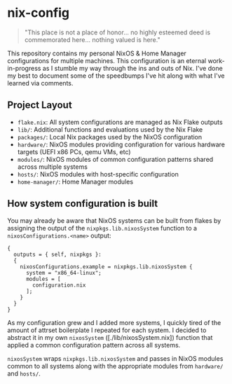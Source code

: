 # nix-config

> "This place is not a place of honor... no highly esteemed deed is commemorated here... nothing valued is here."

 This repository contains my personal NixOS & Home Manager configurations for multiple machines. This configuration
is an eternal work-in-progress as I stumble my way through the ins and outs of Nix. I've done my best to document
some of the speedbumps I've hit along with what I've learned via comments.

## Project Layout

- `flake.nix`:  All system configurations are managed as Nix Flake outputs
- `lib/`: Additional functions and evaluations used by the Nix Flake  
- `packages/`: Local Nix packages used by the NixOS configuration 
- `hardware/`: NixOS modules providing configuration for various hardware targets (UEFI x86 PCs, qemu VMs, etc)
- `modules/`: NixOS modules of common configuration patterns shared across multiple systems
- `hosts/`: NixOS modules with host-specific configuration
- `home-manager/`: Home Manager modules

## How system configuration is built 

 You may already be aware that NixOS systems can be built from flakes by assigning the output of the `nixpkgs.lib.nixosSystem` function to a `nixosConfigurations.<name>` output:

```
{
  outputs = { self, nixpkgs }:
  {
    nixosConfigurations.example = nixpkgs.lib.nixosSystem {
      system = "x86_64-linux";
      modules = [
        configuration.nix
      ];
    }
  }
}
```

 As my configuration grew and I added more systems, I quickly tired of the amount of attrset boilerplate I repeated for each system. I decided to abstract it in my own `nixosSystem` ([./lib/nixosSystem.nix]) function that applied a common configuration pattern across all systems.

`nixosSystem` wraps `nixpkgs.lib.nixosSystem` and passes in NixOS modules common to all systems along with the appropriate modules from `hardware/` and `hosts/`.

